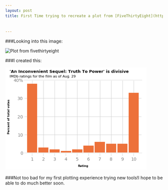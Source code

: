 ```yaml
---
layout: post
title: First Time trying to recreate a plot from [FiveThirtyEight](https://fivethirtyeight.com/)


---
```


###Looking into this image: 

![Plot from fivethirtyeight](https://fivethirtyeight.com/wp-content/uploads/2017/09/mehtahickey-inconvenient-0830-1.png)


###I created this:

![My plot](https://github.com/VeraMendes/VeraMendes.github.io/blob/master/img/plot%20recreation.png)

###Not too bad for my first plotting experience trying new tools!I hope to be able to do much better soon. 
